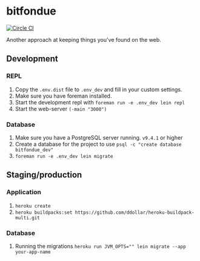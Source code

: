 # bitfondue

[![Circle CI](https://circleci.com/gh/bitfondue/bitfondue-website.svg?style=svg)](https://circleci.com/gh/bitfondue/bitfondue-website)

Another approach at keeping things you've found on the web.

## Development

### REPL

1. Copy the `.env.dist` file to `.env_dev` and fill in your custom settings.
1. Make sure you have foreman installed.
1. Start the development repl with `foreman run -e .env_dev lein repl`
1. Start the web-server `(-main "3000")`

### Database

1. Make sure you have a PostgreSQL server running. `v9.4.1` or higher
1. Create a database for the project to use `psql -c "create database bitfondue_dev"`
1. `foreman run -e .env_dev lein migrate`

## Staging/production

### Application

1. `heroku create`
1. `heroku buildpacks:set https://github.com/ddollar/heroku-buildpack-multi.git`

### Database

1. Running the migrations `heroku run JVM_OPTS="" lein migrate --app your-app-name`
